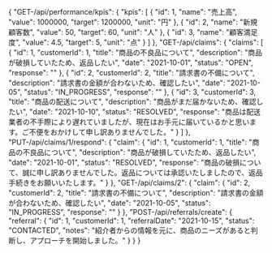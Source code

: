 {
  "GET-/api/performance/kpis": {
    "kpis": [
      {
        "id": 1,
        "name": "売上高",
        "value": 1000000,
        "target": 1200000,
        "unit": "円"
      },
      {
        "id": 2,
        "name": "新規顧客数",
        "value": 50,
        "target": 60,
        "unit": "人"
      },
      {
        "id": 3,
        "name": "顧客満足度",
        "value": 4.5,
        "target": 5,
        "unit": "点"
      }
    ]
  },
  "GET-/api/claims": {
    "claims": [
      {
        "id": 1,
        "customerId": 1,
        "title": "商品の不良品について",
        "description": "商品が破損していたため、返品したい",
        "date": "2021-10-01",
        "status": "OPEN",
        "response": ""
      },
      {
        "id": 2,
        "customerId": 2,
        "title": "請求書の不備について",
        "description": "請求書の金額が合わないため、確認したい",
        "date": "2021-10-05",
        "status": "IN_PROGRESS",
        "response": ""
      },
      {
        "id": 3,
        "customerId": 3,
        "title": "商品の配送について",
        "description": "商品がまだ届かないため、確認したい",
        "date": "2021-10-10",
        "status": "RESOLVED",
        "response": "商品は配送業者の不手際により遅れていましたが、現在はお手元に届いているかと思います。ご不便をおかけして申し訳ありませんでした。"
      }
    ]
  },
  "PUT-/api/claims/1/respond": {
    "claim": {
      "id": 1,
      "customerId": 1,
      "title": "商品の不良品について",
      "description": "商品が破損していたため、返品したい",
      "date": "2021-10-01",
      "status": "RESOLVED",
      "response": "商品の破損について、誠に申し訳ありませんでした。返品については承認いたしましたので、返品手続きをお願いいたします。"
    }
  },
  "GET-/api/claims/2": {
    "claim": {
      "id": 2,
      "customerId": 2,
      "title": "請求書の不備について",
      "description": "請求書の金額が合わないため、確認したい",
      "date": "2021-10-05",
      "status": "IN_PROGRESS",
      "response": ""
    }
  },
  "POST-/api/referrals/create": {
    "referral": {
      "id": 1,
      "customerId": 1,
      "referralDate": "2021-10-15",
      "status": "CONTACTED",
      "notes": "紹介者からの情報を元に、商品のニーズがあると判断し、アプローチを開始しました。"
    }
  }
}